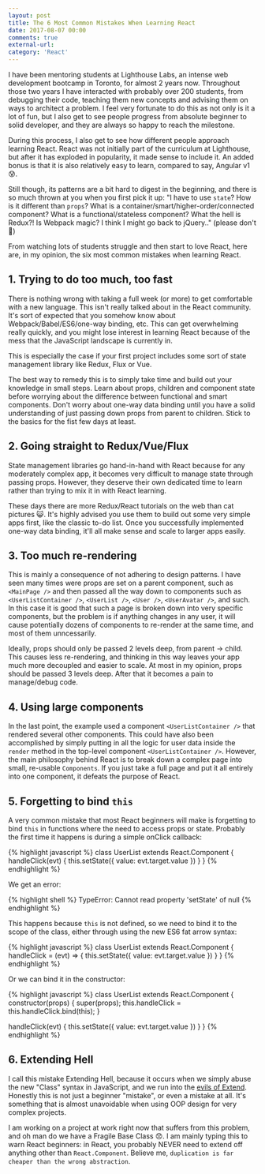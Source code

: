 ```yaml
---
layout: post
title: The 6 Most Common Mistakes When Learning React
date: 2017-08-07 00:00
comments: true
external-url:
category: 'React'
---
```


I have been mentoring students at Lighthouse Labs, an intense web development bootcamp in Toronto, for almost 2 years now. Throughout those two years I have interacted with probably over 200 students, from debugging their code, teaching them new concepts and advising them on ways to architect a problem. I feel very fortunate to do this as not only is it a lot of fun, but I also get to see people progress from absolute beginner to solid developer, and they are always so happy to reach the milestone.

During this process, I also get to see how different people approach learning React. React was not initially part of the curriculum at Lighthouse, but after it has exploded in popularity, it made sense to include it. An added bonus is that it is also relatively easy to learn, compared to say, Angular v1 😰.

Still though, its patterns are a bit hard to digest in the beginning, and there is so much thrown at you when you first pick it up: "I have to use `state`? How is it different than `props`? What is a container/smart/higher-order/connected component? What is a functional/stateless component? What the hell is Redux?! Is Webpack magic? I think I might go back to jQuery.." (please don't 😬)

From watching lots of students struggle and then start to love React, here are, in my opinion, the six most common mistakes when learning React.

## 1. Trying to do too much, too fast

There is nothing wrong with taking a full week (or more) to get comfortable with a new language. This isn't really talked about in the React community. It's sort of expected that you somehow know about Webpack/Babel/ES6/one-way binding, etc. This can get overwhelming really quickly, and you might lose interest in learning React because of the mess that the JavaScript landscape is currently in.

This is especially the case if your first project includes some sort of state management library like Redux, Flux or Vue.

The best way to remedy this is to simply take time and build out your knowledge in small steps. Learn about props, children and component state before worrying about the difference between functional and smart components. Don't worry about one-way data binding until you have a solid understanding of just passing down props from parent to children. Stick to the basics for the fist few days at least.

## 2. Going straight to Redux/Vue/Flux

State management libraries go hand-in-hand with React because for any moderately complex app, it becomes very difficult to manage state through passing props. However, they deserve their own dedicated time to learn rather than trying to mix it in with React learning.

These days there are more Redux/React tutorials on the web than cat pictures 😺. It's highly advised you use them to build out some very simple apps first, like the classic to-do list. Once you successfully implemented one-way data binding, it'll all make sense and scale to larger apps easily.

## 3. Too much re-rendering

This is mainly a consequence of not adhering to design patterns. I have seen many times were props are set on a parent component, such as `<MainPage />` and then passed all the way down to components such as `<UserListContainer />`, `<UserList />`, `<User />`, `<UserAvatar />`, and such. In this case it is good that such a page is broken down into very specific components, but the problem is if anything changes in any user, it will cause potentially dozens of components to re-render at the same time, and most of them unncessarily.

Ideally, props should only be passed 2 levels deep, from parent -> child. This causes less re-rendering, and thinking in this way leaves your app much more decoupled and easier to scale. At most in my opinion, props should be passed 3 levels deep. After that it becomes a pain to manage/debug code.

## 4. Using large components

In the last point, the example used a component `<UserListContainer />` that rendered several other components. This could have also been accomplished by simply putting in all the logic for user data inside the `render` method in the top-level component `<UserListContainer />`. However, the main philosophy behind React is to break down a complex page into small, re-usable `Components`. If you just take a full page and put it all entirely into one component, it defeats the purpose of React.

## 5. Forgetting to bind `this`

A very common mistake that most React beginners will make is forgetting to bind `this` in functions where the need to access props or state. Probably the first time it happens is during a simple onClick callback:

{% highlight javascript %}
class UserList extends React.Component {
  handleClick(evt) {
    this.setState({ value: evt.target.value })
  }
}
{% endhighlight %}

We get an error:

{% highlight shell %}
TypeError: Cannot read property 'setState' of null
{% endhighlight %}

This happens because `this` is not defined, so we need to bind it to the scope of the class, either through using the new ES6 fat arrow syntax:

{% highlight javascript %}
class UserList extends React.Component {
  handleClick = (evt) => {
    this.setState({ value: evt.target.value })
  }
}
{% endhighlight %}

Or we can bind it in the constructor:

{% highlight javascript %}
class UserList extends React.Component {
  constructor(props) {
    super(props);
    this.handleClick = this.handleClick.bind(this);
  }

  handleClick(evt) {
    this.setState({ value: evt.target.value })
  }
}
{% endhighlight %}

## 6. Extending Hell

I call this mistake Extending Hell, because it occurs when we simply abuse the new "Class" syntax in JavaScript, and we run into the [evils of Extend](http://www.javaworld.com/article/2073649/core-java/why-extends-is-evil.html). Honestly this is not just a beginner "mistake", or even a mistake at all. It's something that is almost unavoidable when using OOP design for very complex projects.

I am working on a project at work right now that suffers from this problem, and oh man do we have a Fragile Base Class 😞. I am mainly typing this to warn React beginners: in React, you probably NEVER need to extend off anything other than `React.Component`. Believe me, `duplication is far cheaper than the wrong abstraction`.

